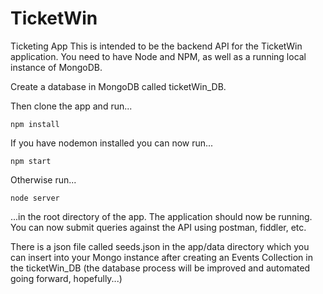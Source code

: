 # TicketWin
Ticketing App
This is intended to be the backend API for the TicketWin application. You need to have Node and NPM, as well as a running local instance of MongoDB. 

Create a database in MongoDB called ticketWin_DB.

Then clone the app and run...

<code>npm install</code>

If you have nodemon installed you can now run...

<code>npm start</code>

Otherwise run...

<code>node server</code>

...in the root directory of the app. The application should now be running. You can now submit queries against the API using postman, fiddler, etc. 

There is a json file called seeds.json in the app/data directory which you can insert into your Mongo instance after creating an Events Collection in the ticketWin_DB (the database process will be improved and automated going forward, hopefully...)
